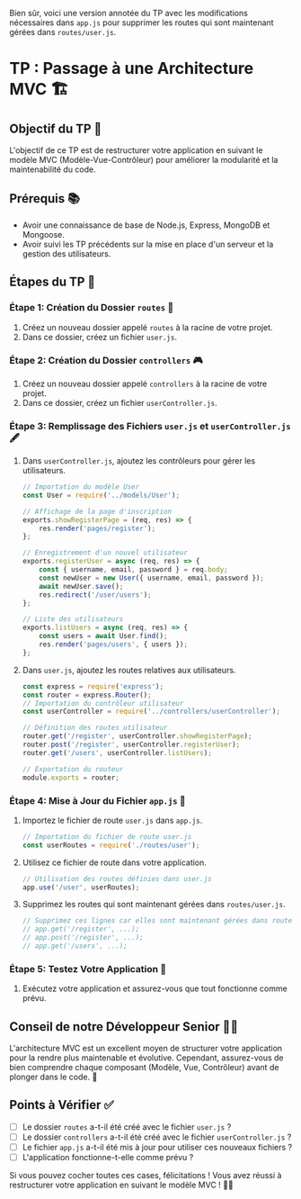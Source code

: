Bien sûr, voici une version annotée du TP avec les modifications nécessaires dans `app.js` pour supprimer les routes qui sont maintenant gérées dans `routes/user.js`.

# TP : Passage à une Architecture MVC 🏗️

## Objectif du TP 🎯

L'objectif de ce TP est de restructurer votre application en suivant le modèle MVC (Modèle-Vue-Contrôleur) pour améliorer la modularité et la maintenabilité du code.

## Prérequis 📚

- Avoir une connaissance de base de Node.js, Express, MongoDB et Mongoose.
- Avoir suivi les TP précédents sur la mise en place d'un serveur et la gestion des utilisateurs.

## Étapes du TP 📝

### Étape 1: Création du Dossier `routes` 📂

1. Créez un nouveau dossier appelé `routes` à la racine de votre projet.
2. Dans ce dossier, créez un fichier `user.js`.

### Étape 2: Création du Dossier `controllers` 🎮

1. Créez un nouveau dossier appelé `controllers` à la racine de votre projet.
2. Dans ce dossier, créez un fichier `userController.js`.

### Étape 3: Remplissage des Fichiers `user.js` et `userController.js` 🖋️

1. Dans `userController.js`, ajoutez les contrôleurs pour gérer les utilisateurs.

    ```javascript
    // Importation du modèle User
    const User = require('../models/User');

    // Affichage de la page d'inscription
    exports.showRegisterPage = (req, res) => {
        res.render('pages/register');
    };

    // Enregistrement d'un nouvel utilisateur
    exports.registerUser = async (req, res) => {
        const { username, email, password } = req.body;
        const newUser = new User({ username, email, password });
        await newUser.save();
        res.redirect('/user/users');
    };

    // Liste des utilisateurs
    exports.listUsers = async (req, res) => {
        const users = await User.find();
        res.render('pages/users', { users });
    };
    ```

2. Dans `user.js`, ajoutez les routes relatives aux utilisateurs.

    ```javascript
    const express = require('express');
    const router = express.Router();
    // Importation du contrôleur utilisateur
    const userController = require('../controllers/userController');

    // Définition des routes utilisateur
    router.get('/register', userController.showRegisterPage);
    router.post('/register', userController.registerUser);
    router.get('/users', userController.listUsers);

    // Exportation du routeur
    module.exports = router;
    ```

### Étape 4: Mise à Jour du Fichier `app.js` 📝

1. Importez le fichier de route `user.js` dans `app.js`.

    ```javascript
    // Importation du fichier de route user.js
    const userRoutes = require('./routes/user');
    ```

2. Utilisez ce fichier de route dans votre application.

    ```javascript
    // Utilisation des routes définies dans user.js
    app.use('/user', userRoutes);
    ```

3. Supprimez les routes qui sont maintenant gérées dans `routes/user.js`.

    ```javascript
    // Supprimez ces lignes car elles sont maintenant gérées dans routes/user.js
    // app.get('/register', ...);
    // app.post('/register', ...);
    // app.get('/users', ...);
    ```

### Étape 5: Testez Votre Application 🧪

1. Exécutez votre application et assurez-vous que tout fonctionne comme prévu.

## Conseil de notre Développeur Senior 👨‍💻

L'architecture MVC est un excellent moyen de structurer votre application pour la rendre plus maintenable et évolutive. Cependant, assurez-vous de bien comprendre chaque composant (Modèle, Vue, Contrôleur) avant de plonger dans le code. 📘

## Points à Vérifier ✅

- [ ] Le dossier `routes` a-t-il été créé avec le fichier `user.js` ?
- [ ] Le dossier `controllers` a-t-il été créé avec le fichier `userController.js` ?
- [ ] Le fichier `app.js` a-t-il été mis à jour pour utiliser ces nouveaux fichiers ?
- [ ] L'application fonctionne-t-elle comme prévu ?

Si vous pouvez cocher toutes ces cases, félicitations ! Vous avez réussi à restructurer votre application en suivant le modèle MVC ! 🎉🚀